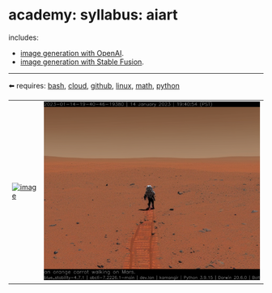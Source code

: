 # academy: syllabus: aiart

includes:
- [image generation with OpenAI](https://github.com/kamangir/openai-commands).
- [image generation with Stable Fusion](https://github.com/kamangir/blue-stability).

---

⬅️ requires: [bash](./bash.md), [cloud](./cloud.md), [github](./github.md), [linux](./linux.md), [math](./math.md), [python](./python.md)


|   |   |
| --- | --- |
| [![image](https://github.com/kamangir/openai-commands/raw/main/assets/DALL-E.png?raw=true)](https://github.com/kamangir/openai-commands) | [![image](https://github.com/kamangir/blue-stability/raw/main/assets/carrot.png?raw=true)](https://github.com/kamangir/blue-stability) |
